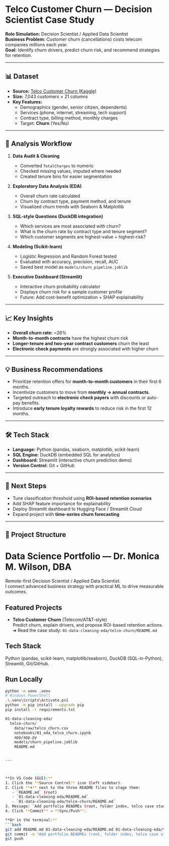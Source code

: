 # Telco Customer Churn — Decision Scientist Case Study

**Role Simulation:** Decision Scientist / Applied Data Scientist  
**Business Problem:** Customer churn (cancellations) costs telecom companies millions each year.  
**Goal:** Identify churn drivers, predict churn risk, and recommend strategies for retention.

---

## 📊 Dataset
- **Source:** [Telco Customer Churn (Kaggle)](https://www.kaggle.com/datasets/blastchar/telco-customer-churn)  
- **Size:** 7,043 customers × 21 columns  
- **Key Features:**  
  - Demographics (gender, senior citizen, dependents)  
  - Services (phone, internet, streaming, tech support)  
  - Contract type, billing method, monthly charges  
  - Target: **Churn** (Yes/No)

---

## 🔎 Analysis Workflow
1. **Data Audit & Cleaning**  
   - Converted `TotalCharges` to numeric  
   - Checked missing values, imputed where needed  
   - Created tenure bins for easier segmentation  

2. **Exploratory Data Analysis (EDA)**  
   - Overall churn rate calculated  
   - Churn by contract type, payment method, and tenure  
   - Visualized churn trends with Seaborn & Matplotlib  

3. **SQL-style Questions (DuckDB integration)**  
   - Which services are most associated with churn?  
   - What is the churn rate by contract type and tenure segment?  
   - Which customer segments are highest-value + highest-risk?  

4. **Modeling (Scikit-learn)**  
   - Logistic Regression and Random Forest tested  
   - Evaluated with accuracy, precision, recall, AUC  
   - Saved best model as `models/churn_pipeline.joblib`  

5. **Executive Dashboard (Streamlit)**  
   - Interactive churn probability calculator  
   - Displays churn risk for a sample customer profile  
   - Future: Add cost-benefit optimization + SHAP explainability  

---

## 📈 Key Insights
- **Overall churn rate:** ~26%  
- **Month-to-month contracts** have the highest churn risk  
- **Longer-tenure and two-year contract customers** churn the least  
- **Electronic check payments** are strongly associated with higher churn  

---

## 💡 Business Recommendations
- Prioritize retention offers for **month-to-month customers** in their first 6 months.  
- Incentivize customers to move from **monthly → annual contracts**.  
- Targeted outreach to **electronic check payers** with discounts or auto-pay benefits.  
- Introduce **early tenure loyalty rewards** to reduce risk in the first 12 months.  

---

## 🛠️ Tech Stack
- **Language:** Python (pandas, seaborn, matplotlib, scikit-learn)  
- **SQL Engine:** DuckDB (embedded SQL for analytics)  
- **Dashboard:** Streamlit (interactive churn prediction demo)  
- **Version Control:** Git + GitHub  

---

## 🚀 Next Steps
- Tune classification threshold using **ROI-based retention scenarios**  
- Add SHAP feature importance for explainability  
- Deploy Streamlit dashboard to Hugging Face / Streamlit Cloud  
- Expand project with **time-series churn forecasting**

---

## 📂 Project Structure

# Data Science Portfolio — Dr. Monica M. Wilson, DBA

Remote-first Decision Scientist / Applied Data Scientist.  
I connect advanced business strategy with practical ML to drive measurable outcomes.

## Featured Projects
- **Telco Customer Churn** (Telecom/AT&T-style)  
  Predict churn, explain drivers, and propose ROI-based retention actions.  
  ➜ Read the case study: `01-data-cleaning-eda/telco-churn/README.md`

## Tech Stack
Python (pandas, scikit-learn, matplotlib/seaborn), DuckDB (SQL-in-Python), Streamlit, Git/GitHub.

## Run Locally
```bash
python -m venv .venv
# Windows PowerShell
.\.venv\Scripts\Activate.ps1
python -m pip install --upgrade pip
pip install -r requirements.txt

01-data-cleaning-eda/
  telco-churn/
    data/raw/telco_churn.csv
    notebooks/01_eda_telco_churn.ipynb
    app/app.py
    models/churn_pipeline.joblib
    README.md


---



**In VS Code (GUI):**
1. Click the **Source Control** icon (left sidebar).
2. Click **+** next to the three README files to stage them:
   - `README.md` (root)
   - `01-data-cleaning-eda/README.md`
   - `01-data-cleaning-eda/telco-churn/README.md`
3. Message: `Add portfolio READMEs (root, folder index, telco case study)`
4. Click **Commit** → **Sync/Push**.

**Or in the terminal:**
```bash
git add README.md 01-data-cleaning-eda/README.md 01-data-cleaning-eda/telco-churn/README.md
git commit -m "Add portfolio READMEs (root, folder index, telco case study)"
git push

